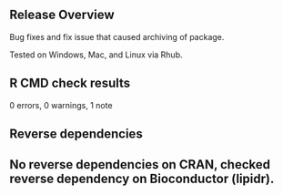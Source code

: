## Release Overview

Bug fixes and fix issue that caused archiving of package.

Tested on Windows, Mac, and Linux via Rhub.

## R CMD check results

0 errors, 0 warnings, 1 note

## Reverse dependencies

No reverse dependencies on CRAN, checked reverse dependency on Bioconductor (lipidr). 
---